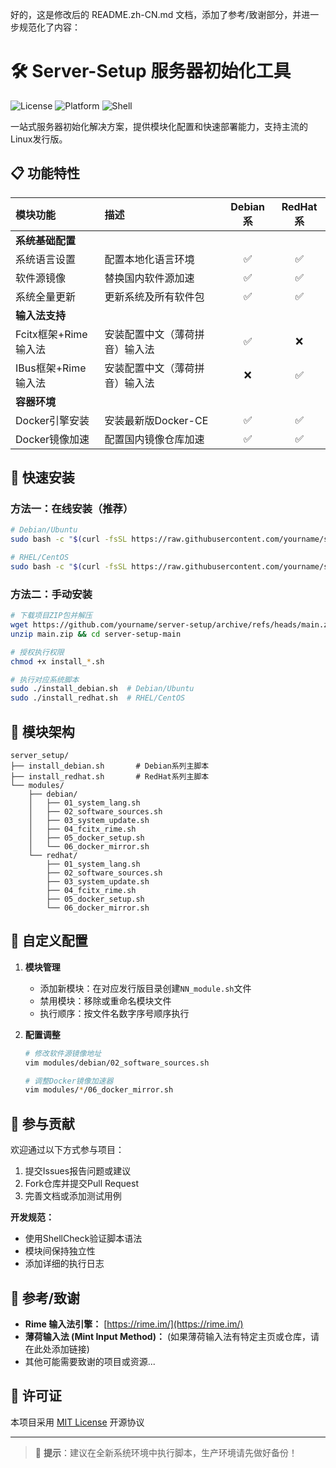 好的，这是修改后的 README.zh-CN.md 文档，添加了参考/致谢部分，并进一步规范化了内容：


# 🛠️ Server-Setup 服务器初始化工具

<!-- 
建议在此处添加一个横幅图片，例如：
![Server Setup](https://your-image-hosting.com/server-setup-banner.png)
-->

![License](https://img.shields.io/badge/License-MIT-blue)
![Platform](https://img.shields.io/badge/Support-Debian%20|%20Ubuntu%20|%20RHEL%20|%20CentOS-red)
![Shell](https://img.shields.io/badge/Shell-Bash%205.0+-green)

一站式服务器初始化解决方案，提供模块化配置和快速部署能力，支持主流的Linux发行版。

## 📋 功能特性

| 模块功能               | 描述                          | Debian系 | RedHat系 |
| :--------------------- | :---------------------------- | :------: | :------: |
| **系统基础配置**        |                               |          |          |
| 系统语言设置           | 配置本地化语言环境              |    ✅    |    ✅    |
| 软件源镜像             | 替换国内软件源加速              |    ✅    |    ✅    |
| 系统全量更新           | 更新系统及所有软件包            |    ✅    |    ✅    |
| **输入法支持**          |                               |          |          |
| Fcitx框架+Rime输入法   | 安装配置中文（薄荷拼音）输入法      |    ✅    |    ❌    |
| IBus框架+Rime输入法    | 安装配置中文（薄荷拼音）输入法    |    ❌    |    ✅    |
| **容器环境**            |                               |          |          |
| Docker引擎安装         | 安装最新版Docker-CE            |    ✅    |    ✅    |
| Docker镜像加速         | 配置国内镜像仓库加速            |    ✅    |    ✅    |

## 🚀 快速安装

### 方法一：在线安装（推荐）

```bash
# Debian/Ubuntu
sudo bash -c "$(curl -fsSL https://raw.githubusercontent.com/yourname/server-setup/main/install_debian.sh)"

# RHEL/CentOS
sudo bash -c "$(curl -fsSL https://raw.githubusercontent.com/yourname/server-setup/main/install_redhat.sh)"
```

### 方法二：手动安装

```bash
# 下载项目ZIP包并解压
wget https://github.com/yourname/server-setup/archive/refs/heads/main.zip
unzip main.zip && cd server-setup-main

# 授权执行权限
chmod +x install_*.sh

# 执行对应系统脚本
sudo ./install_debian.sh  # Debian/Ubuntu
sudo ./install_redhat.sh  # RHEL/CentOS
```

## 🧩 模块架构

```text
server_setup/
├── install_debian.sh       # Debian系列主脚本
├── install_redhat.sh       # RedHat系列主脚本
└── modules/
    ├── debian/
    │   ├── 01_system_lang.sh
    │   ├── 02_software_sources.sh
    │   ├── 03_system_update.sh
    │   ├── 04_fcitx_rime.sh
    │   ├── 05_docker_setup.sh
    │   └── 06_docker_mirror.sh
    └── redhat/
        ├── 01_system_lang.sh
        ├── 02_software_sources.sh
        ├── 03_system_update.sh
        ├── 04_fcitx_rime.sh
        ├── 05_docker_setup.sh
        └── 06_docker_mirror.sh

```

## 🔧 自定义配置

1.  **模块管理**

    *   添加新模块：在对应发行版目录创建`NN_module.sh`文件
    *   禁用模块：移除或重命名模块文件
    *   执行顺序：按文件名数字序号顺序执行

2.  **配置调整**

    ```bash
    # 修改软件源镜像地址
    vim modules/debian/02_software_sources.sh

    # 调整Docker镜像加速器
    vim modules/*/06_docker_mirror.sh
    ```

## 🤝 参与贡献

欢迎通过以下方式参与项目：

1.  提交Issues报告问题或建议
2.  Fork仓库并提交Pull Request
3.  完善文档或添加测试用例

**开发规范：**

*   使用ShellCheck验证脚本语法
*   模块间保持独立性
*   添加详细的执行日志

## 🙏 参考/致谢

*   **Rime 输入法引擎：** [https://rime.im/](https://rime.im/)
*   **薄荷输入法 (Mint Input Method)：**  (如果薄荷输入法有特定主页或仓库，请在此处添加链接)
*   其他可能需要致谢的项目或资源...

## 📜 许可证

本项目采用 [MIT License](LICENSE) 开源协议

---

> 🌟 **提示**：建议在全新系统环境中执行脚本，生产环境请先做好备份！


